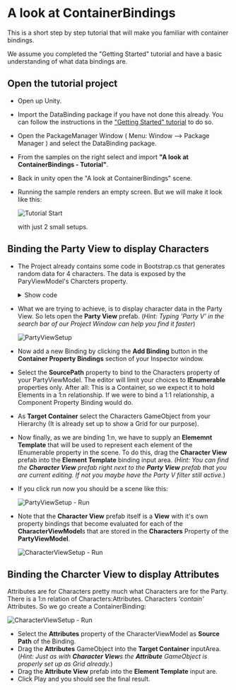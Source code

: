 # A look at ContainerBindings

This is a short step by step tutorial that will make you familiar with container bindings.

We assume you completed the "Getting Started" tutorial and have a basic understanding of what data bindings are.

## Open the tutorial project

- Open up Unity.
- Import the DataBinding package if you have not done this already. You can follow the instructions in the ["Getting Started" tutorial](../README.md) to do so.
- Open the PackageManager Window ( Menu: Window ⟶ Package Manager ) and select the DataBinding package.
- From the samples on the right select and import **"A look at ContainerBindings - Tutorial"**.
- Back in unity open the "A look at ContainerBindings" scene.
- Running the sample renders an empty screen. But we will make it look like this:
  
  ![Tutorial Start](Images/ALookAtContainerBindings/ALookAtContainerBindings.Final.png)

  with just 2 small setups.
  
## Binding the Party View to display Characters
- The Project already contains some code in Bootstrap.cs that generates random data for 4 characters. The data is exposed by the ParyViewModel's Charcters property.

    <details>
    <summary>Show code</summary>
    
    ```csharp
    using System.Collections.Generic;

    namespace IC.DataBinding.Examples.ContainerBindings
    {
        public class PartyViewModel : DataSourceBase<PartyViewModel>
        {
            public IEnumerable<CharacterViewModel> Characters { get; set; }
        }
    }

    ```
    </details>
    
- What we are trying to achieve, is to display character data in the Party View. So lets open the **Party View** prefab. (*Hint: Typing 'Party V' in the search bar of our Project Window can help you find it faster*)
  
  ![PartyViewSetup](Images/ALookAtContainerBindings/PartyViewSetup.01.png)

- Now add a new Binding by clicking the **Add Binding** button in the **Container Property Bindings** section of your Inspector window.
- Select the **SourcePath** property to bind to the Characters property of your PartyViewModel. The editor will limit your choices to **IEnumerable** properties only. After all: This is a Container, so we expect it to hold Elements in a 1:n relationship. If we were to bind a 1:1 relationship, a Component Property Binding would do.
- As **Target Container** select the Characters GameObject from your Hierarchy (It is already set up to show a Grid for our purpose).
- Now finally, as we are binding 1:n, we have to supply an **Elememnt Template** that will be used to represent each element of the IEnumerable property in the scene. To do this, drag the **Character View** prefab into the **Element Template** binding input area. *(Hint: You can find the **Character View** prefab right next to the **Party View** prefab that you are current editing. If not you maybe have the Party V filter still active.*)

- If you click run now you should be a scene like this:

    ![PartyViewSetup - Run](Images/ALookAtContainerBindings/PartyViewSetup.02.png)

- Note that the **Character View** prefab itself is a **View** with it's own property bindings that become evaluated for each of the **CharacterViewModel**s that are stored in the **Characters** Property of the **PartyViewModel**.

    ![CharacterViewSetup - Run](Images/ALookAtContainerBindings/CharacterViewSetup.01.png)

    
## Binding the Charcter View to display Attributes

Attributes are for Characters pretty much what Characters are for the Party. There is a 1:n relation of Characters:Attributes. Characters *'contain'* Attributes. So we go create a ContainerBinding:

  ![CharacterViewSetup - Run](Images/ALookAtContainerBindings/CharacterViewSetup.02.png)

- Select the **Attributes** property of the CharacterViewModel as **Source Path** of the Binding.
- Drag the **Attributes** GameObject into the **Target Container** inputArea. (*Hint: Just as with **Character View**s the **Attribute** GameObject is properly set up as Grid already.*)
- Drag the **Attribute View** prefab into the **Element Template** input are.
- Click Play and you should see the final result.


